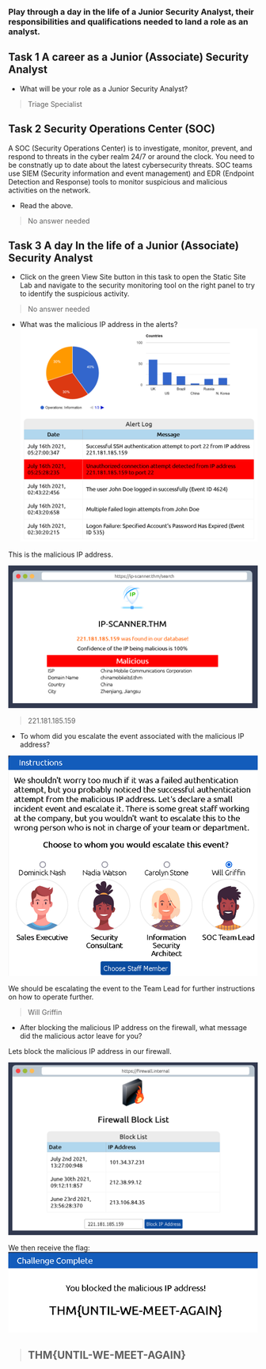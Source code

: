 ### Play through a day in the life of a Junior Security Analyst, their responsibilities and qualifications needed to land a role as an analyst.

## Task 1 A career as a Junior (Associate) Security Analyst

- What will be your role as a Junior Security Analyst?
> Triage Specialist

## Task 2 Security Operations Center (SOC)

A SOC (Security Operations Center) is to investigate, monitor, prevent, and respond to threats in the cyber realm 24/7 or around the clock.
You need to be constnatly up to date about the latest cybersecurity threats.
SOC teams use SIEM (Security information and event management) and EDR (Endpoint Detection and Response) tools to monitor suspicious and malicious activities on the network.

- Read the above.
> No answer needed

## Task 3 A day In the life of a Junior (Associate) Security Analyst

- Click on the green View Site button in this task to open the Static Site Lab and navigate to the security monitoring tool on the right panel to try to identify the suspicious activity.
> No answer needed

- What was the malicious IP address in the alerts?
![](Attachments/malicious%20IP.png)

This is the malicious IP address.

![](Attachments/malicious%20IP2.png)

> 221.181.185.159

- To whom did you escalate the event associated with the malicious IP address?

![](Attachments/teamlead.png)

We should be  escalating the event to the Team Lead for further instructions on how to operate further.

> Will Griffin

- After blocking the malicious IP address on the firewall, what message did the malicious actor leave for you?

Lets block the malicious IP address in our firewall.

![](Attachments/firewall.png)

We then receive the flag:
![](Attachments/flag.png)

> ## THM{UNTIL-WE-MEET-AGAIN}

